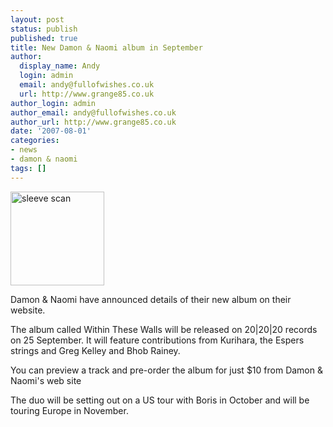 ```yaml
---
layout: post
status: publish
published: true
title: New Damon & Naomi album in September
author:
  display_name: Andy
  login: admin
  email: andy@fullofwishes.co.uk
  url: http://www.grange85.co.uk
author_login: admin
author_email: andy@fullofwishes.co.uk
author_url: http://www.grange85.co.uk
date: '2007-08-01'
categories:
- news
- damon & naomi
tags: []
---
```

<div class="imagebox-right"><img src="https://media.fullofwishes.co.uk/03-damon_and_naomi/sleeves/dan_withinthesewalls.jpg" width="150" height="150" alt="sleeve scan"/></div>
<p>Damon & Naomi have announced details of their new album <span class="removed_link" title="http://www.damonandnaomi.com/frameset/frame.html?http%3A//www.damonandnaomi.com/frameset/main.html">on their website</span>.</p>
<p>The album called Within These Walls will be released on 20|20|20 records on 25 September. It will feature contributions from Kurihara, the Espers strings and Greg Kelley and Bhob Rainey.</p>
<p>You can preview a track and pre-order the album for just $10 from <span class="removed_link" title="http://www.damonandnaomi.com/frameset/frame.html?http%3A//www.damonandnaomi.com/albums/within.html">Damon & Naomi's web site</span></p>
<p>The duo will be setting out on a US tour with Boris in October and will be touring Europe in November.</p>
